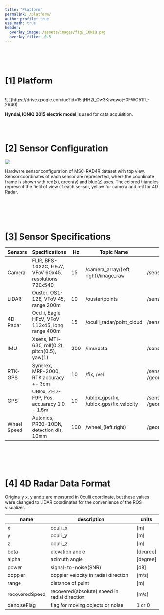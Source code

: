 ```yaml
---
title: "Platform"
permalink: /platform/
author_profile: true
use_math: true
header:
  overlay_image: /assets/images/fig2_IONIQ.png
  overlay_filter: 0.5
---
```



<br/>
<br/>
<br/>







# [1] Platform
<br/>
![ ](https://drive.google.com/uc?id=15rjHH2t_Ow3KjwqwojH0FWO51TL-2640)

**Hyndai, IONIQ 2015 electric model** is used for data acquisition.


<br/>
<br/>


# [2] Sensor Configuration 

![ ](https://drive.google.com/uc?id=1sgIqOITYiS6zySF-AHeml5SstADCLUNt)

Hardware sensor configuration of MSC-RAD4R dataset with top view. Sensor coordinates of each sensor are represented, where the coordinate frame is shown with red(x), green(y) and blue(z) axes. The colored triangles represent the field of view of each sensor, yellow for camera and red for 4D Radar.


<br/>
<br/>
<br/>
<br/>




# [3] Sensor Specifications


Sensors     | Specifications                                         | Hz  | Topic Name                              | Message Type              | N
---         | ---                                                    | --- |  ---                                    |  ---                      | ---
Camera      | FLIR, BFS-16S2C, HFoV, VFoV 60x45, resolutions 720x540 | 15  | /camera_array/(left, right)/image_raw   | /sensor_msgs/Image        | 2
LiDAR       | Ouster, OS1-128, VFoV 45, range 200m                   | 10  | /ouster/points                          | /sensor_msgs/PointCloud2  | 1
4D Radar    | Oculii, Eagle, HFoV, VFoV 113x45, long range 400m      | 15  | /oculii_radar/point_cloud               | /sensor_msgs/PointCloud2  | 1
IMU         | Xsens, MTi-630, roll(0.2), pitch(0.5), yaw(1)          | 200 | /imu/data                               | /sensor_msgs/Imu          | 1
RTK-GPS     | Synerex, MRP-2000, RTK accuracy +- 3cm                 | 10  | /fix, /vel                              | /sensor_msgs/NavSatFix, /geometry_msgs/TwistStamped | 1
GPS         | UBlox, ZED-F9P, Pos. accuaracy 1.0 - 1.5m              | 10  | /ublox_gps/fix, /ublox_gps/fix_velocity | /sensor_msgs/NavSatFix, /geometry_msgs/TwitWithCovarianceStamped | 1
Wheel Speed | Autonics, PR30-10DN, detection dis. 10mm               | 100 | /wheel_(left,right)                     | /geometry_msgs/TwistStamped | 2


<br/>
<br/>
<br/>
<br/>


# [4] 4D Radar Data Format 
Originally x, y and z are measured in Oculii coordinate, but these values were changed to LiDAR coordinates for the convenience of the ROS visualizer.


name    | description | units
---     | ---         | --- 
x       | oculii_x    | [m]
y       | oculii_y    | [m]
z       | oculii_z    | [m]
beta    | elevation angle | [degree]
alpha   | azimuth angle   | [degree]
power   | signal-to-noise(SNR) | [dB]
doppler | doppler velocity in radial direction  | [m/s]
range   | distance of point    | [m]
recoveredSpeed | recovered(absolute) speed in radial direction | [m/s]
denoiseFlag | flag for moving objects or noise | 1 or 0
